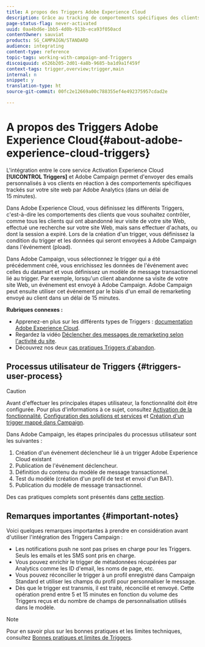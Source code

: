 ```yaml
---
title: A propos des Triggers Adobe Experience Cloud
description: Grâce au tracking de comportements spécifiques des clients avec Adobe Analytics, vous pouvez maintenant leur envoyer des emails personnalisés dans Adobe Campaign.
page-status-flag: never-activated
uuid: 0aa4bd6e-1bb5-4d0b-913b-eca93f050acd
contentOwner: sauviat
products: SG_CAMPAIGN/STANDARD
audience: integrating
content-type: reference
topic-tags: working-with-campaign-and-Triggers
discoiquuid: e526b205-2d01-4a8b-9685-ba1d9a1f459f
context-tags: trigger,overview;trigger,main
internal: n
snippet: y
translation-type: ht
source-git-commit: 00fc2e12669a00c788355ef4e492375957cdad2e

---
```



# A propos des Triggers Adobe Experience Cloud{#about-adobe-experience-cloud-triggers}

L'intégration entre le core service Activation Experience Cloud **[!UICONTROL Triggers]** et Adobe Campaign permet d'envoyer des emails personnalisés à vos clients en réaction à des comportements spécifiques trackés sur votre site web par Adobe Analytics (dans un délai de 15 minutes).

Dans Adobe Experience Cloud, vous définissez les différents Triggers, c'est-à-dire les comportements des clients que vous souhaitez contrôler, comme tous les clients qui ont abandonné leur visite de votre site Web, effectué une recherche sur votre site Web, mais sans effectuer d'achats, ou dont la session a expiré. Lors de la création d'un trigger, vous définissez la condition du trigger et les données qui seront envoyées à Adobe Campaign dans l'événement (pload).

Dans Adobe Campaign, vous sélectionnez le trigger qui a été précédemment créé, vous enrichissez les données de l'événement avec celles du datamart et vous définissez un modèle de message transactionnel lié au trigger. Par exemple, lorsqu'un client abandonne sa visite de votre site Web, un événement est envoyé à Adobe Campaign. Adobe Campaign peut ensuite utiliser cet événement par le biais d'un email de remarketing envoyé au client dans un délai de 15 minutes.

**Rubriques connexes :**

* Apprenez-en plus sur les différents types de Triggers : [documentation Adobe Experience Cloud](https://marketing.adobe.com/resources/help/fr_FR/mcloud/Triggers.html).
* Regardez la vidéo [Déclencher des messages de remarketing selon l'activité du site](https://helpx.adobe.com/fr/marketing-cloud/how-to/email-marketing.html#step-two).
* Découvrez nos deux [cas pratiques Triggers d'abandon](../../integrating/using/abandonment-triggers-use-cases.md).

## Processus utilisateur de Triggers {#triggers-user-process}

>[!CAUTION]
>
>Avant d'effectuer les principales étapes utilisateur, la fonctionnalité doit être configurée. Pour plus d'informations à ce sujet, consultez [Activation de la fonctionnalité](../../integrating/using/configuring-triggers-in-experience-cloud.md#activating-the-functionality), [Configuration des solutions et services](../../integrating/using/configuring-triggers-in-experience-cloud.md#configuring-solutions-and-services) et [Création d'un trigger mappé dans Campaign](../../integrating/using/using-triggers-in-campaign.md#creating-a-mapped-trigger-in-campaign).

Dans Adobe Campaign, les étapes principales du processus utilisateur sont les suivantes :

1. Création d'un événement déclencheur lié à un trigger Adobe Experience Cloud existant
1. Publication de l'événement déclencheur.
1. Définition du contenu du modèle de message transactionnel.
1. Test du modèle (création d'un profil de test et envoi d'un BAT).
1. Publication du modèle de message transactionnel.

Des cas pratiques complets sont présentés dans [cette section](../../integrating/using/abandonment-triggers-use-cases.md).

## Remarques importantes {#important-notes}

Voici quelques remarques importantes à prendre en considération avant d'utiliser l'intégration des Triggers Campaign :

* Les notifications push ne sont pas prises en charge pour les Triggers. Seuls les emails et les SMS sont pris en charge.
* Vous pouvez enrichir le trigger de métadonnées récupérées par Analytics comme les ID d'email, les noms de page, etc.
* Vous pouvez réconcilier le trigger à un profil enregistré dans Campaign Standard et utiliser les champs du profil pour personnaliser le message.
* Dès que le trigger est transmis, il est traité, réconcilié et renvoyé. Cette opération prend entre 5 et 15 minutes en fonction du volume des Triggers reçus et du nombre de champs de personnalisation utilisés dans le modèle.

>[!NOTE]
>
>Pour en savoir plus sur les bonnes pratiques et les limites techniques, consultez [Bonnes pratiques et limites de Triggers](../../integrating/using/configuring-triggers-in-experience-cloud.md#triggers-best-practices-and-limitations).

